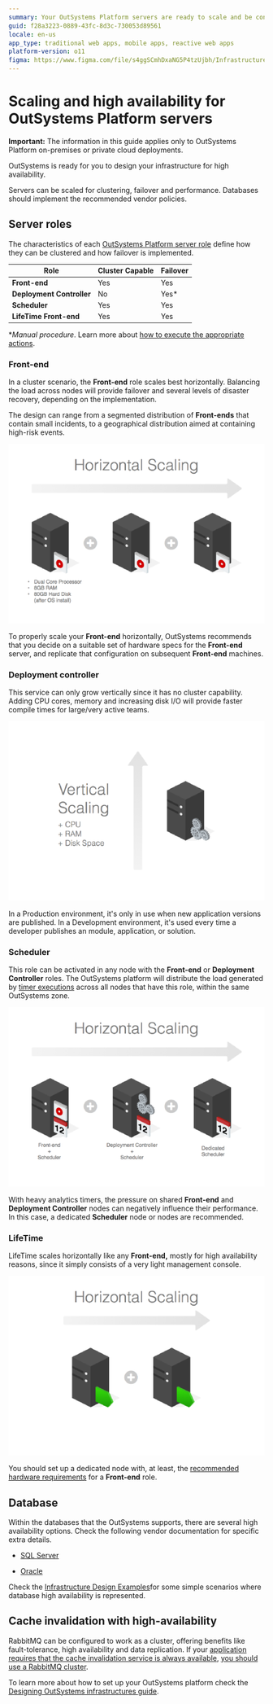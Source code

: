 ```yaml
---
summary: Your OutSystems Platform servers are ready to scale and be configured for high availability.
guid: f28a3223-0889-43fc-8d3c-730053d89561
locale: en-us
app_type: traditional web apps, mobile apps, reactive web apps
platform-version: o11
figma: https://www.figma.com/file/s4ggSCmhDxaNG5P4tzUjbh/Infrastructure-Management?type=design&node-id=101%3A242&mode=design&t=NaxT2dSeMuD9zH0S-1
---
```


# Scaling and high availability for OutSystems Platform servers

<div class="info" markdown="1">

**Important:** The information in this guide applies only to OutSystems Platform on-premises or private cloud deployments.

</div>

OutSystems is ready for you to design your infrastructure for high availability.

Servers can be scaled for clustering, failover and performance. Databases should implement the recommended vendor policies.

## Server roles

The characteristics of each [OutSystems Platform server role](server-roles.md) define how they can be clustered and how failover is implemented.

| **Role**                  | **Cluster Capable** | **Failover** |
|---------------------------|---------------------|--------------|
| **Front-end**             | Yes                 | Yes          |
| **Deployment Controller** | No                  | Yes*         |
| **Scheduler**             | Yes                 | Yes          |
| **LifeTime Front-end**    | Yes                 | Yes          |

**Manual procedure*. Learn more about [how to execute the appropriate actions](https://success.outsystems.com/support/enterprise_customers/maintenance_and_operations/outsystems_platform_server_failover_procedures/).

### Front-end

In a cluster scenario, the **Front-end** role scales best horizontally. Balancing the load across nodes will provide failover and several levels of disaster recovery, depending on the implementation.

The design can range from a segmented distribution of **Front-ends** that contain small incidents, to a geographical distribution aimed at containing high-risk events.

![ ](images/scaling-ha-servers_0.png)

To properly scale your **Front-end** horizontally, OutSystems recommends that you decide on a suitable set of hardware specs for the **Front-end** server, and replicate that configuration on subsequent **Front-end** machines.

### Deployment controller

This service can only grow vertically since it has no cluster capability. Adding CPU cores, memory and increasing disk I/O will provide faster compile times for large/very active teams.

![ ](images/scaling-ha-servers_1.png)

In a Production environment, it's only in use when new application versions are published. In a Development environment, it's used every time a developer publishes an module, application, or solution.

### Scheduler

This role can be activated in any node with the **Front-end** or **Deployment Controller** roles. The OutSystems platform will distribute the load generated by [timer executions](https://success.outsystems.com/documentation/11/developing_an_application/use_timers/) across all nodes that have this role, within the same OutSystems zone.

![ ](images/scaling-ha-servers_2.png)

With heavy analytics timers, the pressure on shared **Front-end** and **Deployment Controller** nodes can negatively influence their performance. In this case, a dedicated **Scheduler** node or nodes are recommended.

### LifeTime

LifeTime scales horizontally like any **Front-end,** mostly for high availability reasons, since it simply consists of a very light management console.

![ ](images/scaling-ha-servers_3.png)

You should set up a dedicated node with, at least, the [recommended hardware requirements](sizing-platform.md) for a **Front-end** role.

## Database

Within the databases that the OutSystems supports, there are several high availability options. Check the following vendor documentation for specific extra details.

* [SQL Server](https://msdn.microsoft.com/en-us/ms190202.aspx)

* [Oracle](https://docs.oracle.com/en/database/oracle/oracle-database/19/high-availability.html)

Check the [Infrastructure Design Examples](infra-design-examples.md)for some simple scenarios where database high availability is represented.

## Cache invalidation with high-availability

RabbitMQ can be configured to work as a cluster, offering benefits like fault-tolerance, high availability and data replication. If your [application requires that the cache invalidation service is always available](https://success.outsystems.com/documentation/11/setup_and_maintain_your_outsystems_infrastructure/setting_up_outsystems/cache_invalidation_in_outsystems_11/#when-ha), [you should use a RabbitMQ cluster](https://success.outsystems.com/documentation/11/setup_and_maintain_your_outsystems_infrastructure/setting_up_outsystems/possible_setups_for_an_outsystems_infrastructure/high_availability_and_scalability_strategies/).


To learn more about how to set up your OutSystems platform check the [Designing OutSystems infrastructures guide](designing-infrastructures.md).


